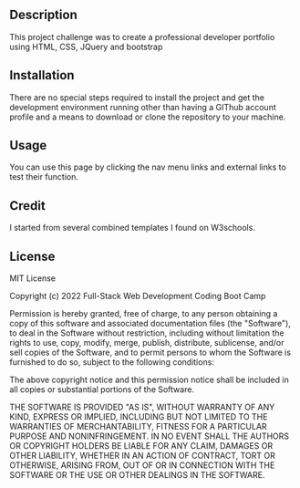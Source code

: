 ## Description
This project challenge was to create a professional developer portfolio using HTML, CSS, JQuery and bootstrap

## Installation
There are no special steps required to install the project and get the development environment running other than having a GIThub account profile and a means to download or clone the repository to your machine.

## Usage
You can use this page by clicking the nav menu links and external links to test their function.


## Credit
I started from several combined templates I found on W3schools. 


## License
MIT License

Copyright (c) 2022 Full-Stack Web Development Coding Boot Camp

Permission is hereby granted, free of charge, to any person obtaining a copy of this software and associated documentation files (the "Software"), to deal in the Software without restriction, including without limitation the rights to use, copy, modify, merge, publish, distribute, sublicense, and/or sell copies of the Software, and to permit persons to whom the Software is furnished to do so, subject to the following conditions:

The above copyright notice and this permission notice shall be included in all copies or substantial portions of the Software.

THE SOFTWARE IS PROVIDED "AS IS", WITHOUT WARRANTY OF ANY KIND, EXPRESS OR IMPLIED, INCLUDING BUT NOT LIMITED TO THE WARRANTIES OF MERCHANTABILITY, FITNESS FOR A PARTICULAR PURPOSE AND NONINFRINGEMENT. IN NO EVENT SHALL THE AUTHORS OR COPYRIGHT HOLDERS BE LIABLE FOR ANY CLAIM, DAMAGES OR OTHER LIABILITY, WHETHER IN AN ACTION OF CONTRACT, TORT OR OTHERWISE, ARISING FROM, OUT OF OR IN CONNECTION WITH THE SOFTWARE OR THE USE OR OTHER DEALINGS IN THE SOFTWARE.